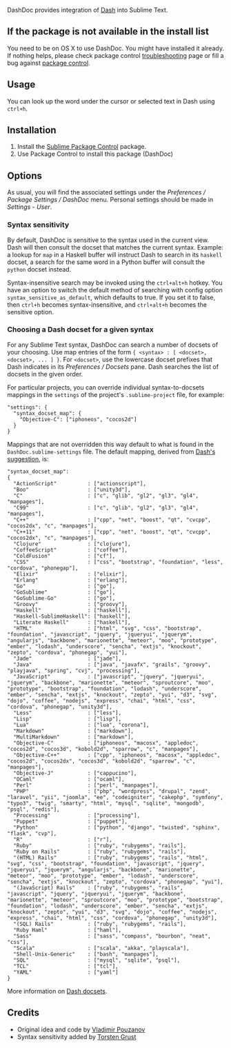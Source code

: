 DashDoc provides integration of [Dash][1] into Sublime Text.

## If the package is not available in the install list

You need to be on OS X to use DashDoc. You might have installed it already. If nothing helps, please check package control [troubleshooting](https://packagecontrol.io/docs/troubleshooting) page or fill a bug against [package control](https://packagecontrol.io/docs/issues).

## Usage

You can look up the word under the cursor or selected text in Dash using `ctrl+h`.

## Installation

1. Install the [Sublime Package Control][6] package.
2. Use Package Control to install this package (DashDoc)


## Options

As usual, you will find the associated settings under the *Preferences / Package Settings / DashDoc* menu.  Personal settings should be made in *Settings - User*.

### Syntax sensitivity

By default, DashDoc is sensitive to the syntax used in the current view. Dash will then consult the docset that matches the current syntax.  Example: a lookup for `map` in a Haskell buffer will instruct Dash to search in its `haskell` docset, a search for the same word in a Python buffer will consult the `python` docset instead.

Syntax-insensitive search may be invoked using the `ctrl+alt+h` hotkey. You have an option to switch the default method of searching with config option `syntax_sensitive_as_default`, which defaults to true. If you set it to false, then `ctrl+h` becomes syntax-insensitive, and `ctrl+alt+h` becomes the sensitive option.

### Choosing a Dash docset for a given syntax

For any Sublime Text syntax, DashDoc can search a number of docsets of your choosing. Use map entries of the form `{ <syntax> : [ <docset>, <docset>, ... ] }`. For `<docset>`, use the lowercase docset prefixes that Dash indicates in its *Preferences / Docsets* pane.  Dash searches the list of docsets in the given order.

For particular projects, you can override individual syntax-to-docsets mappings in the `settings` of the project's `.sublime-project` file, for example:

    "settings": {
      "syntax_docset_map": {
        "Objective-C": ["iphoneos", "cocos2d"]
      }
    }

Mappings that are not overridden this way default to what is found in the `DashDoc.sublime-settings` file.  The default mapping, derived from [Dash's suggestion][3], is:

    "syntax_docset_map":
    {
      "ActionScript"          : ["actionscript"],
      "Boo"                   : ["unity3d"],
      "C"                     : ["c", "glib", "gl2", "gl3", "gl4", "manpages"],
      "C99"                   : ["c", "glib", "gl2", "gl3", "gl4", "manpages"],
      "C++"                   : ["cpp", "net", "boost", "qt", "cvcpp", "cocos2dx", "c", "manpages"],
      "C++11"                 : ["cpp", "net", "boost", "qt", "cvcpp", "cocos2dx", "c", "manpages"],
      "Clojure"               : ["clojure"],
      "CoffeeScript"          : ["coffee"],
      "ColdFusion"            : ["cf"],
      "CSS"                   : ["css", "bootstrap", "foundation", "less", "cordova", "phonegap"],
      "Elixir"                : ["elixir"],
      "Erlang"                : ["erlang"],
      "Go"                    : ["go"],
      "GoSublime"             : ["go"],
      "GoSublime-Go"          : ["go"],
      "Groovy"                : ["groovy"],
      "Haskell"               : ["haskell"],
      "Haskell-SublimeHaskell": ["haskell"],
      "Literate Haskell"      : ["haskell"],
      "HTML"                  : ["html", "svg", "css", "bootstrap", "foundation", "javascript", "jquery", "jqueryui", "jquerym", "angularjs", "backbone", "marionette", "meteor", "moo", "prototype", "ember", "lodash", "underscore", "sencha", "extjs", "knockout", "zepto", "cordova", "phonegap", "yui"],
      "Jade"                  : ["jade"],
      "Java"                  : ["java", "javafx", "grails", "groovy", "playjava", "spring", "cvj", "processing"],
      "JavaScript"            : ["javascript", "jquery", "jqueryui", "jquerym", "backbone", "marionette", "meteor", "sproutcore", "moo", "prototype", "bootstrap", "foundation", "lodash", "underscore", "ember", "sencha", "extjs", "knockout", "zepto", "yui", "d3", "svg", "dojo", "coffee", "nodejs", "express", "chai", "html", "css", "cordova", "phonegap", "unity3d"],
      "Less"                  : ["less"],
      "Lisp"                  : ["lisp"],
      "Lua"                   : ["lua", "corona"],
      "Markdown"              : ["markdown"],
      "MultiMarkdown"         : ["markdown"],
      "Objective-C"           : ["iphoneos", "macosx", "appledoc", "cocos2d", "cocos3d", "kobold2d", "sparrow", "c", "manpages"],
      "Objective-C++"         : ["cpp", "iphoneos", "macosx", "appledoc", "cocos2d", "cocos2dx", "cocos3d", "kobold2d", "sparrow", "c", "manpages"],
      "Objective-J"           : ["cappucino"],
      "OCaml"                 : ["ocaml"],
      "Perl"                  : ["perl", "manpages"],
      "PHP"                   : ["php", "wordpress", "drupal", "zend", "laravel", "yii", "joomla", "ee", "codeigniter", "cakephp", "symfony", "typo3", "twig", "smarty", "html", "mysql", "sqlite", "mongodb", "psql", "redis"],
      "Processing"            : ["processing"],
      "Puppet"                : ["puppet"],
      "Python"                : ["python", "django", "twisted", "sphinx", "flask", "cvp"],
      "R"                     : ["r"],
      "Ruby"                  : ["ruby", "rubygems", "rails"],
      "Ruby on Rails"         : ["ruby", "rubygems", "rails"],
      "(HTML) Rails"          : ["ruby", "rubygems", "rails", "html", "svg", "css", "bootstrap", "foundation", "javascript", "jquery", "jqueryui", "jquerym", "angularjs", "backbone", "marionette", "meteor", "moo", "prototype", "ember", "lodash", "underscore", "sencha", "extjs", "knockout", "zepto", "cordova", "phonegap", "yui"],
      "(JavaScript) Rails"    : ["ruby", "rubygems", "rails", "javascript", "jquery", "jqueryui", "jquerym", "backbone", "marionette", "meteor", "sproutcore", "moo", "prototype", "bootstrap", "foundation", "lodash", "underscore", "ember", "sencha", "extjs", "knockout", "zepto", "yui", "d3", "svg", "dojo", "coffee", "nodejs", "express", "chai", "html", "css", "cordova", "phonegap", "unity3d"],
      "(SQL) Rails"           : ["ruby", "rubygems", "rails"],
      "Ruby Haml"             : ["haml"],
      "Sass"                  : ["sass", "compass", "bourbon", "neat", "css"],
      "Scala"                 : ["scala", "akka", "playscala"],
      "Shell-Unix-Generic"    : ["bash", "manpages"],
      "SQL"                   : ["mysql", "sqlite", "psql"],
      "TCL"                   : ["tcl"],
      "YAML"                  : ["yaml"]      
    }

More information on [Dash docsets][2].

## Credits

* Original idea and code by [Vladimir Pouzanov][4]
* Syntax sensitivity added by [Torsten Grust][5]

[1]: http://kapeli.com/dash
[2]: http://kapeli.com/docsets/
[3]: http://kapeli.com/dash_plugins
[4]: http://farcaller.net/
[5]: http://db.inf.uni-tuebingen.de/team/grust/
[6]: https://packagecontrol.io/installation

